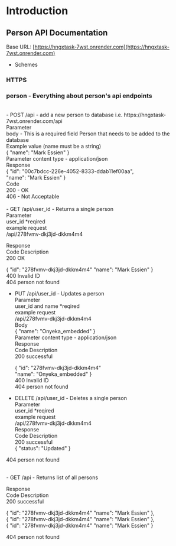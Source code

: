 # Introduction
## Person API Documentation
Base URL:	[https://hngxtask-7wst.onrender.com](https://hngxtask-7wst.onrender.com)

* Schemes
### HTTPS

### person - Everything about person's api endpoints
<br>
- POST  /api 	- add a new person to database i.e. https://hngxtask-7wst.onrender.com/api  <br>
Parameter <br>
body - This is a required field	Person that needs to be added to the database <br>
	 Example value (name must be a string) <br>
	{
   	 "name": "Mark Essien" 
  	} <br>
	Parameter content type - application/json <br>
Response <br>
	{
    "id": "00c7bdcc-226e-4052-8333-ddab11ef00aa", <br>
    "name": "Mark Essien" 
    } <br>
Code <br>
200	-	OK <br>
406	-	Not Acceptable <br>

<br>
- GET /api/user_id	- Returns a single person <br>
Parameter <br>
user_id *reqired <br>
	example request <br>
	/api/278fvmv-dkj3jd-dkkm4m4  <br>

Response <br>
Code	Description <br>
200	OK  <br>

  {
   "id": "278fvmv-dkj3jd-dkkm4m4" 
   "name": "Mark Essien"
  }
  <br>
400	Invalid ID <br>
404	person not found <br>


- PUT /api/user_id	- Updates a person <br>
Parameter <br>
user_id and name *reqired <br>
	example request <br>
	/api/278fvmv-dkj3jd-dkkm4m4 <br>
Body <br>
	{ 
   	 "name": "Onyeka_embedded" 
  	} <br>
	Parameter content type - application/json <br>
Response <br>
Code	Description <br>
200	successful <br>

  {
   "id": "278fvmv-dkj3jd-dkkm4m4" <br>
   "name": "Onyeka_embedded" 
  } 
  <br>
400	Invalid ID <br>
404	person not found <br>


- DELETE /api/user_id	- Deletes a single person <br>
Parameter <br>
user_id *reqired <br>
	example request <br>
	/api/278fvmv-dkj3jd-dkkm4m4 <br>
Response <br>
Code	Description <br>
200	successful  <br>
{
  "status": "Updated"
} <br>

404	person not found <br>

<br>
- GET /api		- Returns list of all persons <br>

Response <br>
Code	Description <br>
200	successful <br>

  {
   "id": "278fvmv-dkj3jd-dkkm4m4"
   "name": "Mark Essien"
  }, <br>
  {
   "id": "278fvmv-dkj3jd-dkkm4m4"
   "name": "Mark Essien"
  }, <br>
  {
   "id": "278fvmv-dkj3jd-dkkm4m4"
   "name": "Mark Essien"
  } <br>


404	person not found <br>	


